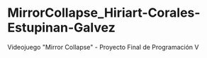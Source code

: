 # MirrorCollapse_Hiriart-Corales-Estupinan-Galvez
Videojuego "Mirror Collapse" - Proyecto Final de Programación V
